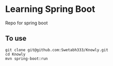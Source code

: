 # Learning Spring Boot

Repo for spring boot

## To use

```shell
git clone git@github.com:Swetabh333/Knowly.git
cd Knowly
mvn spring-boot:run
```